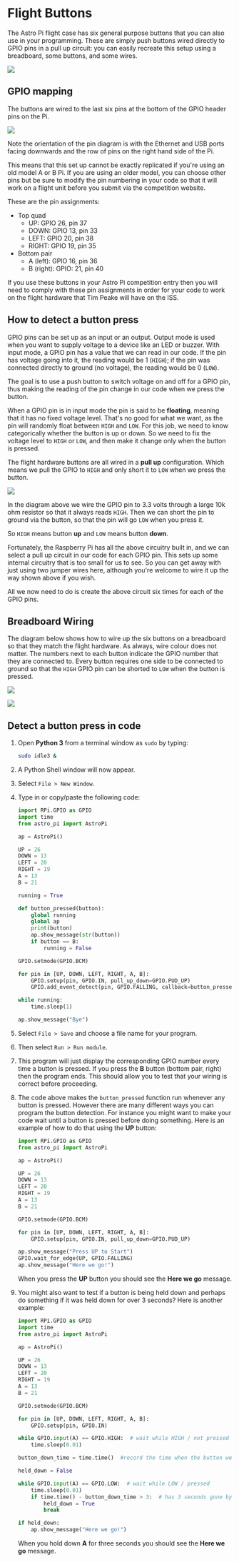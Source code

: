 # Flight Buttons

The Astro Pi flight case has six general purpose buttons that you can also use in your programming. These are simply push buttons wired directly to GPIO pins in a pull up circuit: you can easily recreate this setup using a breadboard, some buttons, and some wires.

![](images/flight_buttons.jpg)
  
## GPIO mapping

The buttons are wired to the last six pins at the bottom of the GPIO header pins on the Pi.

![](images/buttons_GPIO.png)
  
Note the orientation of the pin diagram is with the Ethernet and USB ports facing downwards and the row of pins on the right hand side of the Pi.
  
This means that this set up cannot be exactly replicated if you're using an old model A or B Pi. If you are using an older model, you can choose other pins but be sure to modify the pin numbering in your code so that it will work on a flight unit before you submit via the competition website.

These are the pin assignments:

- Top quad
    - UP: GPIO 26, pin 37
    - DOWN: GPIO 13, pin 33
    - LEFT: GPIO 20, pin 38
    - RIGHT: GPIO 19, pin 35
- Bottom pair
    - A (left): GPIO 16, pin 36
    - B (right): GPIO: 21, pin 40

If you use these buttons in your Astro Pi competition entry then you will need to comply with these pin assignments in order for your code to work on the flight hardware that Tim Peake will have on the ISS.
  
## How to detect a button press

GPIO pins can be set up as an input or an output. Output mode is used when you want to supply voltage to a device like an LED or buzzer. With input mode, a GPIO pin has a value that we can read in our code. If the pin has voltage going into it, the reading would be 1 (`HIGH`); if the pin was connected directly to ground (no voltage), the reading would be 0 (`LOW`).

The goal is to use a push button to switch voltage on and off for a GPIO pin, thus making the reading of the pin change in our code when we press the button.

When a GPIO pin is in input mode the pin is said to be **floating**, meaning that it has no fixed voltage level. That's no good for what we want, as the pin will randomly float between `HIGH` and `LOW`. For this job, we need to know categorically whether the button is up or down. So we need to fix the voltage level to `HIGH` or `LOW`, and then make it change only when the button is pressed.

The flight hardware buttons are all wired in a **pull up** configuration. Which means we pull the GPIO to `HIGH` and only short it to `LOW` when we press the button.

![](images/pull_up.png)
  
In the diagram above we wire the GPIO pin to 3.3 volts through a large 10k ohm resistor so that it always reads `HIGH`. Then we can short the pin to ground via the button, so that the pin will go `LOW` when you press it.
  
So `HIGH` means button **up** and `LOW` means button **down**.
  
Fortunately, the Raspberry Pi has all the above circuitry built in, and we can select a pull up circuit in our code for each GPIO pin. This sets up some internal circuitry that is too small for us to see. So you can get away with just using two jumper wires here, although you're welcome to wire it up the way shown above if you wish.

All we now need to do is create the above circuit six times for each of the GPIO pins.
  
## Breadboard Wiring

The diagram below shows how to wire up the six buttons on a breadboard so that they match the flight hardware. As always, wire colour does not matter. The numbers next to each button indicate the GPIO number that they are connected to. Every button requires one side to be connected to ground so that the `HIGH` GPIO pin can be shorted to `LOW` when the button is pressed.

![](images/buttons_breadboard.png)

![](images/buttons_GPIO_small.png)

## Detect a button press in code

1. Open **Python 3** from a terminal window as `sudo` by typing:
  
    ```bash
    sudo idle3 &
    ```

1. A Python Shell window will now appear.
1. Select `File > New Window`.
1. Type in or copy/paste the following code:

    ```python
    import RPi.GPIO as GPIO
    import time
    from astro_pi import AstroPi
    
    ap = AstroPi()
    
    UP = 26
    DOWN = 13
    LEFT = 20
    RIGHT = 19
    A = 13
    B = 21  
    
    running = True
    
    def button_pressed(button):
        global running
        global ap
        print(button)
        ap.show_message(str(button))
        if button == B:
            running = False
    
    GPIO.setmode(GPIO.BCM)
    
    for pin in [UP, DOWN, LEFT, RIGHT, A, B]:
        GPIO.setup(pin, GPIO.IN, pull_up_down=GPIO.PUD_UP)
        GPIO.add_event_detect(pin, GPIO.FALLING, callback=button_pressed, bouncetime=100)
    
    while running:
        time.sleep(1)
    
    ap.show_message("Bye")
    ```

1. Select `File > Save` and choose a file name for your program.
1. Then select `Run > Run module`.
1. This program will just display the corresponding GPIO number every time a button is pressed. If you press the **B** button (bottom pair, right) then the program ends. This should allow you to test that your wiring is correct before proceeding.
1. The code above makes the `button_pressed` function run whenever any button is pressed. However there are many different ways you can program the button detection. For instance you might want to make your code wait until a button is pressed before doing something. Here is an example of how to do that using the **UP** button: 

    ```python
    import RPi.GPIO as GPIO
    from astro_pi import AstroPi
    
    ap = AstroPi()
    
    UP = 26
    DOWN = 13
    LEFT = 20
    RIGHT = 19
    A = 13
    B = 21  
    
    GPIO.setmode(GPIO.BCM)
    
    for pin in [UP, DOWN, LEFT, RIGHT, A, B]:
        GPIO.setup(pin, GPIO.IN, pull_up_down=GPIO.PUD_UP)
    
    ap.show_message("Press UP to Start")
    GPIO.wait_for_edge(UP, GPIO.FALLING)
    ap.show_message("Here we go!")
    ```
  
    When you press the **UP** button you should see the **Here we go** message.

1. You might also want to test if a button is being held down and perhaps do something if it was held down for over 3 seconds? Here is another example:

    ```python
    import RPi.GPIO as GPIO
    import time
    from astro_pi import AstroPi
    
    ap = AstroPi()
    
    UP = 26
    DOWN = 13
    LEFT = 20
    RIGHT = 19
    A = 13
    B = 21  
    
    GPIO.setmode(GPIO.BCM)
    
    for pin in [UP, DOWN, LEFT, RIGHT, A, B]:
        GPIO.setup(pin, GPIO.IN)
    
    while GPIO.input(A) == GPIO.HIGH:  # wait while HIGH / not pressed
        time.sleep(0.01)
    
    button_down_time = time.time()  #record the time when the button went down
    
    held_down = False
    
    while GPIO.input(A) == GPIO.LOW:  # wait while LOW / pressed
        time.sleep(0.01)
        if time.time() - button_down_time > 3:  # has 3 seconds gone by?
            held_down = True
            break
    
    if held_down:
        ap.show_message("Here we go!")
    ```
  
    When you hold down **A** for three seconds you should see the **Here we go** message.
